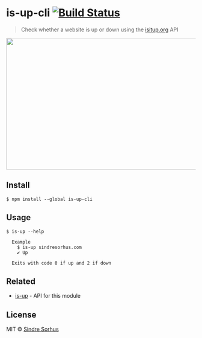# is-up-cli [![Build Status](https://travis-ci.org/sindresorhus/is-up-cli.svg?branch=master)](https://travis-ci.org/sindresorhus/is-up-cli)

> Check whether a website is up or down using the [isitup.org](https://isitup.org) API

<img src="screenshot.png" width="833" height="350">


## Install

```
$ npm install --global is-up-cli
```


## Usage

```
$ is-up --help

  Example
    $ is-up sindresorhus.com
    ✔ Up

  Exits with code 0 if up and 2 if down
```


## Related

- [is-up](https://github.com/sindresorhus/is-up) - API for this module


## License

MIT © [Sindre Sorhus](https://sindresorhus.com)
